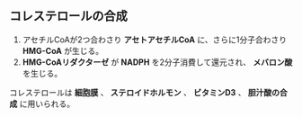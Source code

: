 ## コレステロールの合成

1.  アセチルCoAが2つ合わさり **アセトアセチルCoA**
    に、さらに1分子合わさり **HMG-CoA** が生じる。
2.  **HMG-CoAリダクターゼ** が **NADPH** を2分子消費して還元され、
    **メバロン酸** を生じる。

コレステロールは **細胞膜** 、 **ステロイドホルモン** 、 **ビタミンD3**
、 **胆汁酸の合成** に用いられる。
